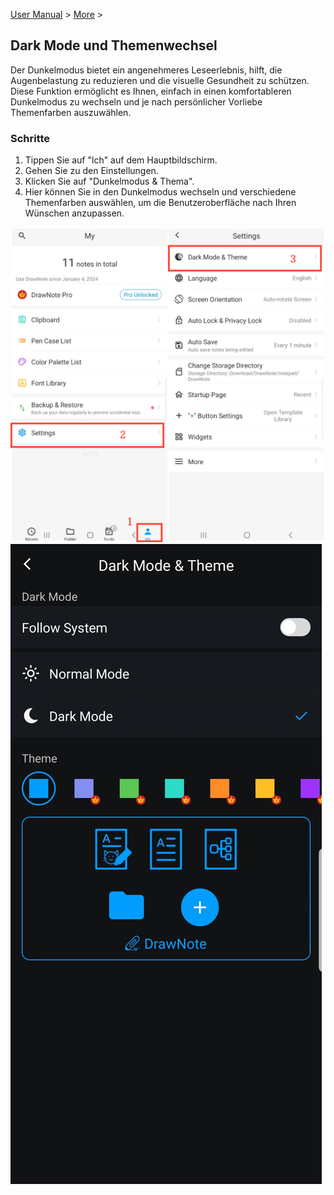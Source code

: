 [User Manual](/dragonnest/drawnote/manual/de) > [More](/dragonnest/drawnote/manual/de/more) >

Dark Mode und Themenwechsel
---
Der Dunkelmodus bietet ein angenehmeres Leseerlebnis, hilft, die Augenbelastung zu reduzieren und die visuelle Gesundheit zu schützen. Diese Funktion ermöglicht es Ihnen, einfach in einen komfortableren Dunkelmodus zu wechseln und je nach persönlicher Vorliebe Themenfarben auszuwählen.

### Schritte
1. Tippen Sie auf "lch" auf dem Hauptbildschirm.
2. Gehen Sie zu den Einstellungen.
3. Klicken Sie auf "Dunkelmodus & Thema".
4. Hier können Sie in den Dunkelmodus wechseln und verschiedene Themenfarben auswählen, um die Benutzeroberfläche nach Ihren Wünschen anzupassen.

![](imgs/dark_mode_theme.png)
![](imgs/dark_mode_theme1.png)